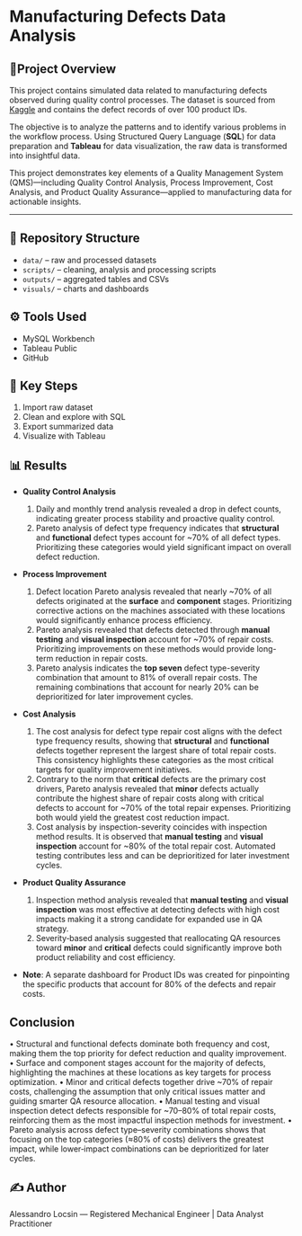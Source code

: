 # Manufacturing Defects Data Analysis

## 📌Project Overview
This project contains simulated data related to manufacturing defects observed during quality control processes. The dataset is sourced from [Kaggle](https://www.kaggle.com/datasets/fahmidachowdhury/manufacturing-defects?select=defects_data.csv) and contains the defect records of over 100 product IDs.

The objective is to analyze the patterns and to identify various problems in the workflow process. Using Structured Query Language (**SQL**) for data preparation and **Tableau** for data visualization, the raw data is transformed into insightful data.

This project demonstrates key elements of a Quality Management System (QMS)—including Quality Control Analysis, Process Improvement, Cost Analysis, and Product Quality Assurance—applied to manufacturing data for actionable insights.


---

## 📁 Repository Structure
- `data/` – raw and processed datasets
- `scripts/` – cleaning, analysis and processing scripts
- `outputs/` – aggregated tables and CSVs
- `visuals/` – charts and dashboards

## ⚙️ Tools Used
- MySQL Workbench
- Tableau Public
- GitHub

## 🔑 Key Steps
1. Import raw dataset
2. Clean and explore with SQL
3. Export summarized data
4. Visualize with Tableau

## 📊 Results
- **Quality Control Analysis**
    1. Daily and monthly trend analysis revealed a drop in defect counts, indicating greater process stability and proactive quality control.
    2. Pareto analysis of defect type frequency indicates that **structural** and **functional** defect types account for ~70% of all defect types. Prioritizing these categories would yield significant impact on overall defect reduction.
- **Process Improvement**
    1. Defect location Pareto analysis revealed that nearly ~70% of all defects originated at the **surface** and **component** stages. Prioritizing corrective actions on the machines associated with these locations would significantly enhance process efficiency.
    2. Pareto analysis revealed that defects detected through **manual testing** and **visual inspection** account for ~70% of repair costs. Prioritizing improvements on these methods would provide long-term reduction in repair costs.
    3. Pareto analysis indicates the **top seven** defect type-severity combination that amount to 81% of overall repair costs. The remaining combinations that account for nearly 20% can be deprioritized for later improvement cycles.
- **Cost Analysis**
    1. The cost analysis for defect type repair cost aligns with the defect type frequency results, showing that **structural** and **functional** defects together represent the largest share of total repair costs. This consistency highlights these categories as the most critical targets for quality improvement initiatives.
    2. Contrary to the norm that **critical** defects are the primary cost drivers, Pareto analysis revealed that **minor** defects actually contribute the highest share of repair costs along with critical defects to account for ~70% of the total repair expenses. Prioritizing both would yield the greatest cost reduction impact.
    3. Cost analysis by inspection-severity coincides with inspection method results. It is observed that **manual testing** and **visual inspection** account for ~80% of the total repair cost. Automated testing contributes less and can be deprioritized for later investment cycles.
- **Product Quality Assurance**
    1. Inspection method analysis revealed that **manual testing** and **visual inspection** was most effective at detecting  defects with high cost impacts making it a strong candidate for expanded use in QA strategy.
    2. Severity‑based analysis suggested that reallocating QA resources toward **minor** and **critical** defects could significantly improve both product reliability and cost efficiency.

- **Note**: A separate dashboard for Product IDs was created for pinpointing the specific products that account for 80% of the defects and repair costs.

## Conclusion
• 	Structural and functional defects dominate both frequency and cost, making them the top priority for defect reduction and quality improvement.
• 	Surface and component stages account for the majority of defects, highlighting the machines at these locations as key targets for process optimization.
• 	Minor and critical defects together drive ~70% of repair costs, challenging the assumption that only critical issues matter and guiding smarter QA resource allocation.
• 	Manual testing and visual inspection detect defects responsible for ~70–80% of total repair costs, reinforcing them as the most impactful inspection methods for investment.
• 	Pareto analysis across defect type–severity combinations shows that focusing on the top categories (≈80% of costs) delivers the greatest impact, while lower‑impact combinations can be deprioritized for later cycles.

       
## ✍️ Author
Alessandro Locsin — Registered Mechanical Engineer | Data Analyst Practitioner

